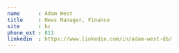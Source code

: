 ```yaml
---
name      : Adam West
title     : News Manager, Finance
site      : bc
phone_ext : 811
linkedin  : https://www.linkedin.com/in/adam-west-db/
---
```


